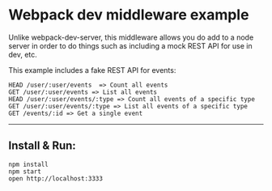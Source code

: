 # Webpack dev middleware example

Unlike webpack-dev-server, this middleware allows you do add to a node server 
in order to do things such as including a mock REST API for use in dev, etc.

This example includes a fake REST API for events:

    HEAD /user/:user/events  => Count all events
    GET /user/:user/events => List all events
    HEAD /user/:user/events/:type => Count all events of a specific type
    GET /user/:user/events/:type => List all events of a specific type
    GET /events/:id => Get a single event

----

## Install & Run:

    npm install
    npm start
    open http://localhost:3333

